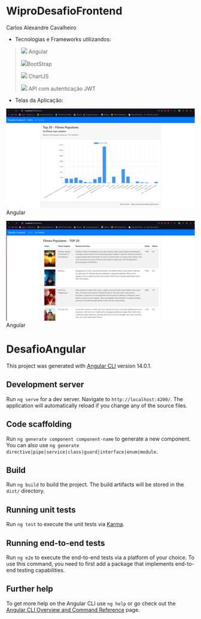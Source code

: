 # WiproDesafioFrontend
Carlos Alexandre Cavalheiro

* Tecnologias e Frameworks utilizandos:
      
> <p><img src="https://angular.io/assets/images/logos/angular/angular.svg" width="50"/> Angular</p>
> <p><img src="https://getbootstrap.com/docs/5.2/assets/brand/bootstrap-logo-shadow.png" width="50">BootStrap</p>
> <p><img src="https://www.chartjs.org/img/chartjs-logo.svg" width="50"> ChartJS</p>
> <p><img src="https://www.themoviedb.org/assets/2/v4/logos/v2/blue_square_2-d537fb228cf3ded904ef09b136fe3fec72548ebc1fea3fbbd1ad9e36364db38b.svg" width="50"> API com autenticação JWT</p>

* Telas da Aplicação:
<p><img src="Img/img1.png" width="650"/> Angular</p>
<p><img src="Img/img2.png" width="650"/> Angular</p>

# DesafioAngular
This project was generated with [Angular CLI](https://github.com/angular/angular-cli) version 14.0.1.

## Development server
Run `ng serve` for a dev server. Navigate to `http://localhost:4200/`. The application will automatically reload if you change any of the source files.

## Code scaffolding
Run `ng generate component component-name` to generate a new component. You can also use `ng generate directive|pipe|service|class|guard|interface|enum|module`.

## Build
Run `ng build` to build the project. The build artifacts will be stored in the `dist/` directory.

## Running unit tests
Run `ng test` to execute the unit tests via [Karma](https://karma-runner.github.io).

## Running end-to-end tests
Run `ng e2e` to execute the end-to-end tests via a platform of your choice. To use this command, you need to first add a package that implements end-to-end testing capabilities.

## Further help
To get more help on the Angular CLI use `ng help` or go check out the [Angular CLI Overview and Command Reference](https://angular.io/cli) page.

